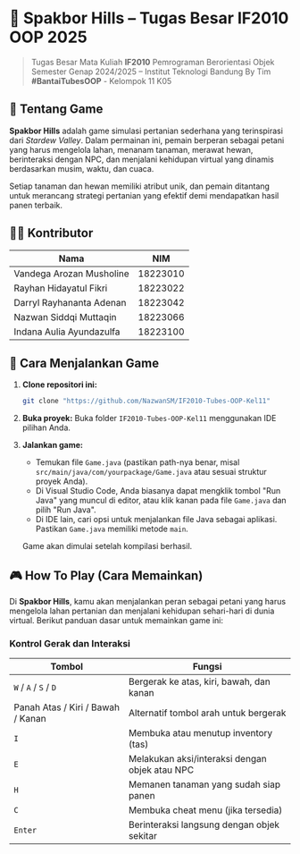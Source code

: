 # 🌾 Spakbor Hills – Tugas Besar IF2010 OOP 2025

> Tugas Besar Mata Kuliah **IF2010**  Pemrograman Berorientasi Objek
> Semester Genap 2024/2025 – Institut Teknologi Bandung
> By Tim **#BantaiTubesOOP** - Kelompok 11 K05

## 📖 Tentang Game

**Spakbor Hills** adalah game simulasi pertanian sederhana yang terinspirasi dari *Stardew Valley*. Dalam permainan ini, pemain berperan sebagai petani yang harus mengelola lahan, menanam tanaman, merawat hewan, berinteraksi dengan NPC, dan menjalani kehidupan virtual yang dinamis berdasarkan musim, waktu, dan cuaca.

Setiap tanaman dan hewan memiliki atribut unik, dan pemain ditantang untuk merancang strategi pertanian yang efektif demi mendapatkan hasil panen terbaik.

## 🧑‍💻 Kontributor

| Nama                       | NIM       |
|----------------------------|-----------|
| Vandega Arozan Musholine   | 18223010  |
| Rayhan Hidayatul Fikri     | 18223022  |
| Darryl Rayhananta Adenan   | 18223042  |
| Nazwan Siddqi Muttaqin     | 18223066  |
| Indana Aulia Ayundazulfa   | 18223100  |

## 🚀 Cara Menjalankan Game

1.  **Clone repositori ini:**
    ```bash
    git clone "https://github.com/NazwanSM/IF2010-Tubes-OOP-Kel11"
    ```

2.  **Buka proyek:**
    Buka folder `IF2010-Tubes-OOP-Kel11` menggunakan IDE pilihan Anda.

3.  **Jalankan game:**
    * Temukan file `Game.java` (pastikan path-nya benar, misal `src/main/java/com/yourpackage/Game.java` atau sesuai struktur proyek Anda).
    * Di Visual Studio Code, Anda biasanya dapat mengklik tombol "Run Java" yang muncul di editor, atau klik kanan pada file `Game.java` dan pilih "Run Java".
    * Di IDE lain, cari opsi untuk menjalankan file Java sebagai aplikasi. Pastikan `Game.java` memiliki metode `main`.

    Game akan dimulai setelah kompilasi berhasil.

## 🎮 How To Play (Cara Memainkan)

Di **Spakbor Hills**, kamu akan menjalankan peran sebagai petani yang harus mengelola lahan pertanian dan menjalani kehidupan sehari-hari di dunia virtual. Berikut panduan dasar untuk memainkan game ini:

### Kontrol Gerak dan Interaksi

| Tombol         | Fungsi                                      |
|----------------|---------------------------------------------|
| `W` / `A` / `S` / `D` | Bergerak ke atas, kiri, bawah, dan kanan      |
| Panah Atas / Kiri / Bawah / Kanan | Alternatif tombol arah untuk bergerak         |
| `I`            | Membuka atau menutup inventory (tas)        |
| `E`            | Melakukan aksi/interaksi dengan objek atau NPC |
| `H`            | Memanen tanaman yang sudah siap panen        |
| `C`            | Membuka cheat menu (jika tersedia)            |
| `Enter`        | Berinteraksi langsung dengan objek sekitar   |
